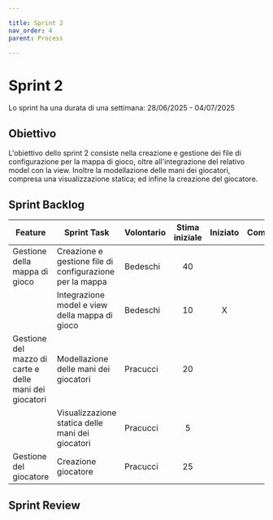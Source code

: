 ```yaml
---

title: Sprint 2
nav_order: 4
parent: Process

---
```


# Sprint 2

Lo sprint ha una durata di una settimana: 28/06/2025 - 04/07/2025

## Obiettivo

L'obiettivo dello sprint 2 consiste nella creazione e gestione dei file di configurazione per la mappa di gioco, oltre
all'integrazione del relativo model con la view. Inoltre la modellazione delle mani dei giocatori, compresa una
visualizzazione statica; ed infine la creazione del giocatore.

## Sprint Backlog

| Feature                                                | Sprint Task                                              | Volontario | Stima iniziale | Iniziato | Completato |
|--------------------------------------------------------|----------------------------------------------------------|------------|:--------------:|:--------:|:----------:|
| Gestione della mappa di gioco                          | Creazione e gestione file di configurazione per la mappa | Bedeschi   |       40       |          |            | 
|                                                        | Integrazione model e view della mappa di gioco           | Bedeschi   |       10       |    X     |            |
| Gestione del mazzo di carte e delle mani dei giocatori | Modellazione delle mani dei giocatori                    | Pracucci   |       20       |          |            |
|                                                        | Visualizzazione statica delle mani dei giocatori         | Pracucci   |       5        |          |            |
| Gestione del giocatore                                 | Creazione giocatore                                      | Pracucci   |       25       |          |            |

## Sprint Review
